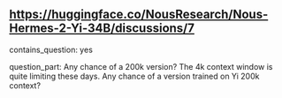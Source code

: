 ## https://huggingface.co/NousResearch/Nous-Hermes-2-Yi-34B/discussions/7

contains_question: yes

question_part: Any chance of a 200k version? The 4k context window is quite limiting these days.  Any chance of a version trained on Yi 200k context?